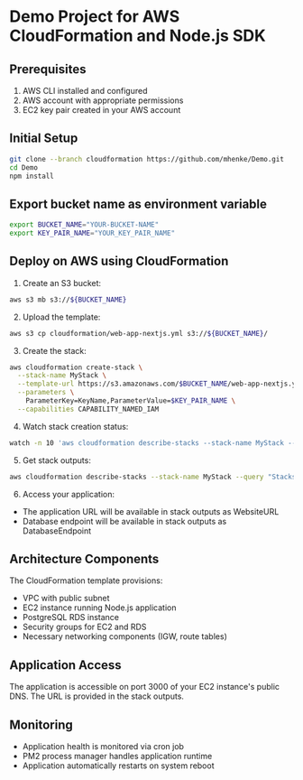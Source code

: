 # Demo Project for AWS CloudFormation and Node.js SDK

## Prerequisites

1. AWS CLI installed and configured
1. AWS account with appropriate permissions
1. EC2 key pair created in your AWS account

## Initial Setup

```bash
git clone --branch cloudformation https://github.com/mhenke/Demo.git
cd Demo
npm install
```

## Export bucket name as environment variable

```bash
export BUCKET_NAME="YOUR-BUCKET-NAME"
export KEY_PAIR_NAME="YOUR_KEY_PAIR_NAME"
```

## Deploy on AWS using CloudFormation

1. Create an S3 bucket:

```bash
aws s3 mb s3://${BUCKET_NAME}
```

2. Upload the template:

```bash
aws s3 cp cloudformation/web-app-nextjs.yml s3://${BUCKET_NAME}/
```

3. Create the stack:

```bash
aws cloudformation create-stack \
  --stack-name MyStack \
  --template-url https://s3.amazonaws.com/$BUCKET_NAME/web-app-nextjs.yml \
  --parameters \
    ParameterKey=KeyName,ParameterValue=$KEY_PAIR_NAME \
  --capabilities CAPABILITY_NAMED_IAM
```

4. Watch stack creation status:

```bash
watch -n 10 'aws cloudformation describe-stacks --stack-name MyStack --query "Stacks[0].StackStatus"'
```

5. Get stack outputs:

```bash
aws cloudformation describe-stacks --stack-name MyStack --query "Stacks[0].Outputs" > stack-outputs.json
```

6. Access your application:

- The application URL will be available in stack outputs as WebsiteURL
- Database endpoint will be available in stack outputs as DatabaseEndpoint

## Architecture Components

The CloudFormation template provisions:

- VPC with public subnet
- EC2 instance running Node.js application
- PostgreSQL RDS instance
- Security groups for EC2 and RDS
- Necessary networking components (IGW, route tables)

## Application Access

The application is accessible on port 3000 of your EC2 instance's public DNS. The URL is provided in the stack outputs.

## Monitoring

- Application health is monitored via cron job
- PM2 process manager handles application runtime
- Application automatically restarts on system reboot
